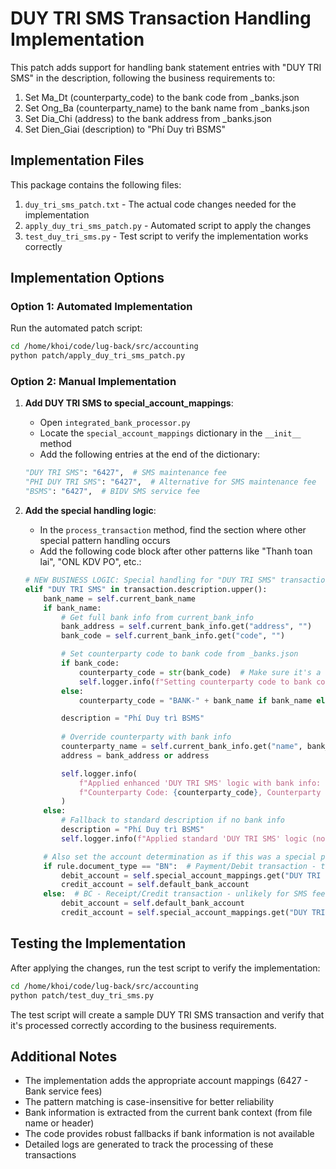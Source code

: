 # DUY TRI SMS Transaction Handling Implementation

This patch adds support for handling bank statement entries with "DUY TRI SMS" in the description, following the business requirements to:

1. Set Ma_Dt (counterparty_code) to the bank code from _banks.json
2. Set Ong_Ba (counterparty_name) to the bank name from _banks.json 
3. Set Dia_Chi (address) to the bank address from _banks.json
4. Set Dien_Giai (description) to "Phí Duy trì BSMS"

## Implementation Files

This package contains the following files:

1. `duy_tri_sms_patch.txt` - The actual code changes needed for the implementation
2. `apply_duy_tri_sms_patch.py` - Automated script to apply the changes
3. `test_duy_tri_sms.py` - Test script to verify the implementation works correctly

## Implementation Options

### Option 1: Automated Implementation

Run the automated patch script:

```bash
cd /home/khoi/code/lug-back/src/accounting
python patch/apply_duy_tri_sms_patch.py
```

### Option 2: Manual Implementation

1. **Add DUY TRI SMS to special_account_mappings**:
   - Open `integrated_bank_processor.py`
   - Locate the `special_account_mappings` dictionary in the `__init__` method
   - Add the following entries at the end of the dictionary:
   
   ```python
   "DUY TRI SMS": "6427",  # SMS maintenance fee
   "PHI DUY TRI SMS": "6427",  # Alternative for SMS maintenance fee
   "BSMS": "6427",  # BIDV SMS service fee
   ```

2. **Add the special handling logic**:
   - In the `process_transaction` method, find the section where other special pattern handling occurs
   - Add the following code block after other patterns like "Thanh toan lai", "ONL KDV PO", etc.:
   
   ```python
   # NEW BUSINESS LOGIC: Special handling for "DUY TRI SMS" transactions
   elif "DUY TRI SMS" in transaction.description.upper():
       bank_name = self.current_bank_name
       if bank_name:
           # Get full bank info from current_bank_info
           bank_address = self.current_bank_info.get("address", "")
           bank_code = self.current_bank_info.get("code", "")

           # Set counterparty code to bank code from _banks.json
           if bank_code:
               counterparty_code = str(bank_code)  # Make sure it's a string
               self.logger.info(f"Setting counterparty code to bank code: {counterparty_code}")
           else:
               counterparty_code = "BANK-" + bank_name if bank_name else counterparty_code

           description = "Phí Duy trì BSMS"
           
           # Override counterparty with bank info
           counterparty_name = self.current_bank_info.get("name", bank_name) or counterparty_name
           address = bank_address or address

           self.logger.info(
               f"Applied enhanced 'DUY TRI SMS' logic with bank info: {description}\n"
               f"Counterparty Code: {counterparty_code}, Counterparty Name: {counterparty_name}"
           )
       else:
           # Fallback to standard description if no bank info
           description = "Phí Duy trì BSMS"
           self.logger.info(f"Applied standard 'DUY TRI SMS' logic (no bank info): {description}")

       # Also set the account determination as if this was a special pattern with fixed accounts
       if rule.document_type == "BN":  # Payment/Debit transaction - this is the typical case for SMS fees
           debit_account = self.special_account_mappings.get("DUY TRI SMS", "6427")
           credit_account = self.default_bank_account
       else:  # BC - Receipt/Credit transaction - unlikely for SMS fees, but included for completeness
           debit_account = self.default_bank_account
           credit_account = self.special_account_mappings.get("DUY TRI SMS", "6427")
   ```

## Testing the Implementation

After applying the changes, run the test script to verify the implementation:

```bash
cd /home/khoi/code/lug-back/src/accounting
python patch/test_duy_tri_sms.py
```

The test script will create a sample DUY TRI SMS transaction and verify that it's processed correctly according to the business requirements.

## Additional Notes

- The implementation adds the appropriate account mappings (6427 - Bank service fees)
- The pattern matching is case-insensitive for better reliability
- Bank information is extracted from the current bank context (from file name or header)
- The code provides robust fallbacks if bank information is not available
- Detailed logs are generated to track the processing of these transactions
